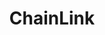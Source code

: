 ---
title: ChainLink
description: ChainLink is a decentralized oracle network that provides real-world data to smart contracts on the blockchain.
chain: true
type:
  - substrate-builders-program
category:
  - defi
link: https://chain.link
featured_image: /media/images/projects/chainlink.png
show_case_study: false
---